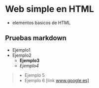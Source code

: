 # Web simple en HTML

+ elementos basicos de HTML

## Pruebas markdown
+ Ejemplo1
+ Ejemplo2
  + **Ejemplo3**
  + *Ejemplo4*
>+ Ejemplo 5
>+ Ejemplo 6 
[link www.google.es]
